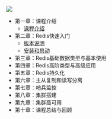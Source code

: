 ![](http://placekitten.com/1200/450)

* 第一章：课程介绍
    - [课程介绍](a-10000.md)
* 第二章：Redis快速入门
    - [版本说明](a-10002.md)
    - [安装和启动](a-10001.md)
* 第三章：Redis基础数据类型与基本使用
* 第四章：Redis高阶类型与高级应用
* 第五章：Redis持久化
* 第六章：主从复制和读写分离
* 第七章：哨兵监控
* 第八章：集群搭建
* 第九章：集群高可用
* 第十章：课程总结与回顾


























